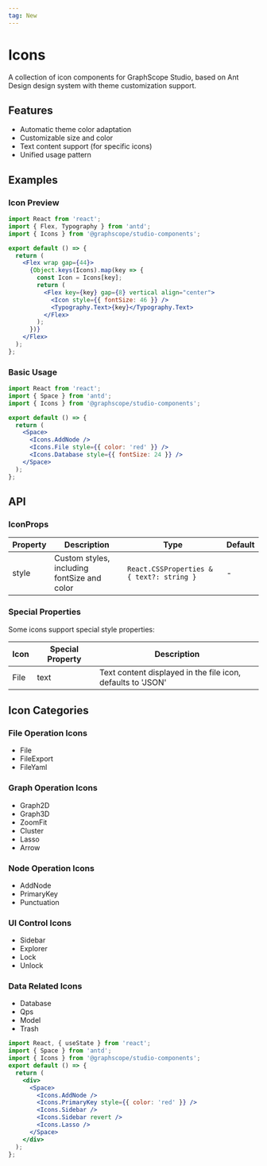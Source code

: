 ```yaml
---
tag: New
---
```


# Icons

A collection of icon components for GraphScope Studio, based on Ant Design design system with theme customization support.

## Features

- Automatic theme color adaptation
- Customizable size and color
- Text content support (for specific icons)
- Unified usage pattern

## Examples

### Icon Preview

```jsx
import React from 'react';
import { Flex, Typography } from 'antd';
import { Icons } from '@graphscope/studio-components';

export default () => {
  return (
    <Flex wrap gap={44}>
      {Object.keys(Icons).map(key => {
        const Icon = Icons[key];
        return (
          <Flex key={key} gap={8} vertical align="center">
            <Icon style={{ fontSize: 46 }} />
            <Typography.Text>{key}</Typography.Text>
          </Flex>
        );
      })}
    </Flex>
  );
};
```

### Basic Usage

```jsx
import React from 'react';
import { Space } from 'antd';
import { Icons } from '@graphscope/studio-components';

export default () => {
  return (
    <Space>
      <Icons.AddNode />
      <Icons.File style={{ color: 'red' }} />
      <Icons.Database style={{ fontSize: 24 }} />
    </Space>
  );
};
```

## API

### IconProps

| Property | Description                                 | Type                                      | Default |
| -------- | ------------------------------------------- | ----------------------------------------- | ------- |
| style    | Custom styles, including fontSize and color | `React.CSSProperties & { text?: string }` | -       |

### Special Properties

Some icons support special style properties:

| Icon | Special Property | Description                                                 |
| ---- | ---------------- | ----------------------------------------------------------- |
| File | text             | Text content displayed in the file icon, defaults to 'JSON' |

## Icon Categories

### File Operation Icons

- File
- FileExport
- FileYaml

### Graph Operation Icons

- Graph2D
- Graph3D
- ZoomFit
- Cluster
- Lasso
- Arrow

### Node Operation Icons

- AddNode
- PrimaryKey
- Punctuation

### UI Control Icons

- Sidebar
- Explorer
- Lock
- Unlock

### Data Related Icons

- Database
- Qps
- Model
- Trash

```jsx
import React, { useState } from 'react';
import { Space } from 'antd';
import { Icons } from '@graphscope/studio-components';
export default () => {
  return (
    <div>
      <Space>
        <Icons.AddNode />
        <Icons.PrimaryKey style={{ color: 'red' }} />
        <Icons.Sidebar />
        <Icons.Sidebar revert />
        <Icons.Lasso />
      </Space>
    </div>
  );
};
```
